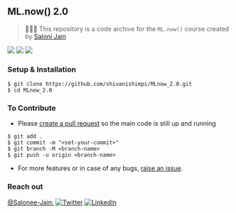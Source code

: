 
## ML.now() 2.0

> 👩🏻‍💻  This repository is a code archive for the `ML.now()` course created by [Saloni Jain](https://github.com/Salonee-Jain)


![](https://img.shields.io/badge/TensorFlow-v2.4.0-informational?style=flat&logo=data:image/svg%2bxml;base64,<BASE64_DATA>)
![](https://img.shields.io/badge/Python-v3.9-informational?style=flat&logo=<LOGO_NAME>&logoColor=white&color=2bbc8a)
![](https://img.shields.io/badge/Shell-Zsh-informational?style=flat&logo=<LOGO_NAME>&logoColor=white&color=5a4fcf)




### Setup & Installation

```
$ git clone https://github.com/shivanishimpi/MLnow_2.0.git
$ cd MLnow_2.0
```

### To Contribute

- Please [create a pull request](https://github.com/Salonee-Jain/MLnow_2.0/pulls) so the main code is still up and running

```
$ git add .
$ git commit -m "<set-your-commit>"
$ git branch -M <branch-name>
$ git push -u origin <branch-name>
```

- For more features or in case of any bugs, [raise an issue](https://github.com/Salonee-Jain/MLnow_2.0/issues).

### Reach out

[@Salonee-Jain:](https://github.com/Salonee-Jain)
[![Twitter][1.2]][1]
[![LinkedIn][2.2]][2]

[1.2]: https://user-images.githubusercontent.com/26264600/88994487-151cad00-d31b-11ea-8795-da01dd1f29d7.png
[2.2]: https://user-images.githubusercontent.com/26264600/88994287-99226500-d31a-11ea-9a80-a91afd654777.png

[1]: https://twitter.com/SaloniJain__
[2]: https://www.linkedin.com/in/saloni--jain/
